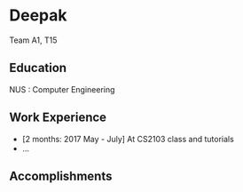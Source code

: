 # Deepak
Team A1, T15

## Education
NUS : Computer Engineering

## Work Experience

* [2 months: 2017 May - July] At CS2103 class and tutorials
* ...

## Accomplishments
